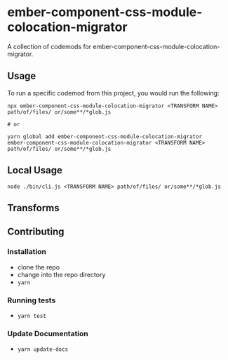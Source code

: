 # ember-component-css-module-colocation-migrator


A collection of codemods for ember-component-css-module-colocation-migrator.

## Usage

To run a specific codemod from this project, you would run the following:

```
npx ember-component-css-module-colocation-migrator <TRANSFORM NAME> path/of/files/ or/some**/*glob.js

# or

yarn global add ember-component-css-module-colocation-migrator
ember-component-css-module-colocation-migrator <TRANSFORM NAME> path/of/files/ or/some**/*glob.js
```

## Local Usage
```
node ./bin/cli.js <TRANSFORM NAME> path/of/files/ or/some**/*glob.js
```

## Transforms

<!--TRANSFORMS_START-->
<!--TRANSFORMS_END-->

## Contributing

### Installation

* clone the repo
* change into the repo directory
* `yarn`

### Running tests

* `yarn test`

### Update Documentation

* `yarn update-docs`